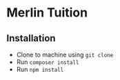 # Merlin Tuition

## Installation

* Clone to machine using `git clone`
* Run `composer install`
* Run `npm install`
